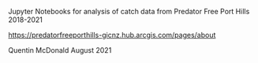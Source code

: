Jupyter Notebooks for analysis of catch data from Predator Free Port Hills
2018-2021

https://predatorfreeporthills-gicnz.hub.arcgis.com/pages/about

Quentin McDonald
August 2021


